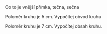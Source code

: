 Co to je vnější přímka, tečna, sečna

Poloměr kruhu je 5 cm. Vypočítej obvod kruhu

Poloměr kruhu je 7 cm. Vypočítej obsah kruhu.